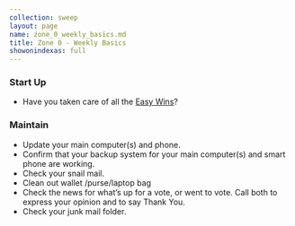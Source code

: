 ```yaml
---
collection: sweep
layout: page
name: zone_0_weekly_basics.md
title: Zone 0 - Weekly Basics
showonindexas: full
---
```


### Start Up

- Have you taken care of all the [Easy Wins](../_start/04-pick-an-easy-win.md)?

### Maintain
- Update your main computer(s) and phone.
- Confirm that your backup system for your main computer(s) and smart phone are working.
- Check your snail mail.
- Clean out wallet /purse/laptop bag
- Check the news for what’s up for a vote, or went to vote. Call both to express your opinion and to say Thank You.
- Check your junk mail folder.
